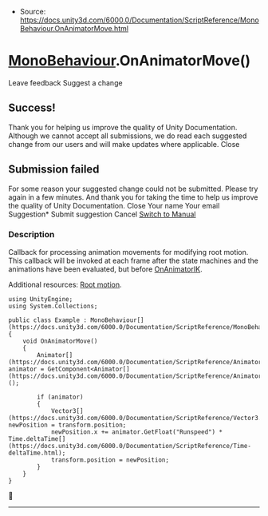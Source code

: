 * Source: https://docs.unity3d.com/6000.0/Documentation/ScriptReference/MonoBehaviour.OnAnimatorMove.html

#  [MonoBehaviour](https://docs.unity3d.com/6000.0/Documentation/ScriptReference/MonoBehaviour.html).OnAnimatorMove()
Leave feedback
Suggest a change
## Success!
Thank you for helping us improve the quality of Unity Documentation. Although we cannot accept all submissions, we do read each suggested change from our users and will make updates where applicable.
Close
## Submission failed
For some reason your suggested change could not be submitted. Please <a>try again</a> in a few minutes. And thank you for taking the time to help us improve the quality of Unity Documentation.
Close
Your name Your email Suggestion* Submit suggestion
Cancel
[Switch to Manual](https://docs.unity3d.com/6000.0/Documentation/Manual/class-MonoBehaviour.html "Go to MonoBehaviour Component in the Manual")
### Description
Callback for processing animation movements for modifying root motion.
This callback will be invoked at each frame after the state machines and the animations have been evaluated, but before [OnAnimatorIK](https://docs.unity3d.com/6000.0/Documentation/ScriptReference/MonoBehaviour.OnAnimatorIK.html).  
  
Additional resources: [Root motion](https://docs.unity3d.com/6000.0/Documentation/Manual/RootMotion.html).
```
using UnityEngine;
using System.Collections;  
  
public class Example : MonoBehaviour[](https://docs.unity3d.com/6000.0/Documentation/ScriptReference/MonoBehaviour.html)
{
    void OnAnimatorMove()
    {
        Animator[](https://docs.unity3d.com/6000.0/Documentation/ScriptReference/Animator.html) animator = GetComponent<Animator[](https://docs.unity3d.com/6000.0/Documentation/ScriptReference/Animator.html)>();  
  
        if (animator)
        {
            Vector3[](https://docs.unity3d.com/6000.0/Documentation/ScriptReference/Vector3.html) newPosition = transform.position;
            newPosition.x += animator.GetFloat("Runspeed") * Time.deltaTime[](https://docs.unity3d.com/6000.0/Documentation/ScriptReference/Time-deltaTime.html);
            transform.position = newPosition;
        }
    }
}

```

* * *
